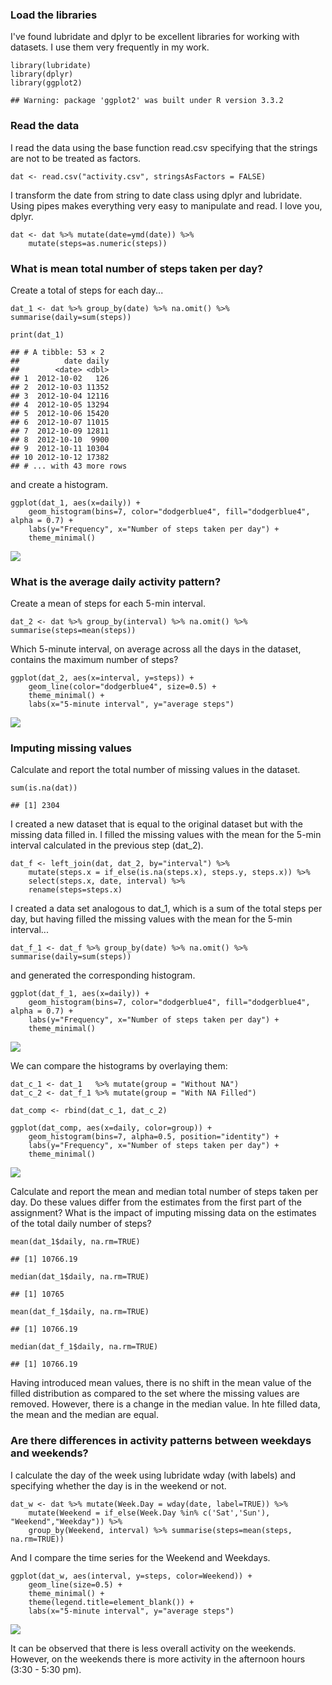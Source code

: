 ### Load the libraries

I've found lubridate and dplyr to be excellent libraries for working
with datasets. I use them very frequently in my work.

    library(lubridate)
    library(dplyr)
    library(ggplot2)

    ## Warning: package 'ggplot2' was built under R version 3.3.2

### Read the data

I read the data using the base function read.csv specifying that the
strings are not to be treated as factors.

    dat <- read.csv("activity.csv", stringsAsFactors = FALSE)

I transform the date from string to date class using dplyr and
lubridate. Using pipes makes everything very easy to manipulate and
read. I love you, dplyr.

    dat <- dat %>% mutate(date=ymd(date)) %>%
        mutate(steps=as.numeric(steps))

### What is mean total number of steps taken per day?

Create a total of steps for each day...

    dat_1 <- dat %>% group_by(date) %>% na.omit() %>% summarise(daily=sum(steps))

    print(dat_1)

    ## # A tibble: 53 × 2
    ##          date daily
    ##        <date> <dbl>
    ## 1  2012-10-02   126
    ## 2  2012-10-03 11352
    ## 3  2012-10-04 12116
    ## 4  2012-10-05 13294
    ## 5  2012-10-06 15420
    ## 6  2012-10-07 11015
    ## 7  2012-10-09 12811
    ## 8  2012-10-10  9900
    ## 9  2012-10-11 10304
    ## 10 2012-10-12 17382
    ## # ... with 43 more rows

and create a histogram.

    ggplot(dat_1, aes(x=daily)) +
        geom_histogram(bins=7, color="dodgerblue4", fill="dodgerblue4", alpha = 0.7) +
        labs(y="Frequency", x="Number of steps taken per day") +
        theme_minimal()

![](PA1_template_files/figure-markdown_strict/unnamed-chunk-5-1.png?raw=true)

### What is the average daily activity pattern?

Create a mean of steps for each 5-min interval.

    dat_2 <- dat %>% group_by(interval) %>% na.omit() %>% summarise(steps=mean(steps))

Which 5-minute interval, on average across all the days in the dataset,
contains the maximum number of steps?

    ggplot(dat_2, aes(x=interval, y=steps)) +
        geom_line(color="dodgerblue4", size=0.5) +
        theme_minimal() +
        labs(x="5-minute interval", y="average steps")

![](PA1_template_files/figure-markdown_strict/unnamed-chunk-7-1.png?raw=true)

### Imputing missing values

Calculate and report the total number of missing values in the dataset.

    sum(is.na(dat))

    ## [1] 2304

I created a new dataset that is equal to the original dataset but with
the missing data filled in. I filled the missing values with the mean
for the 5-min interval calculated in the previous step (dat\_2).

    dat_f <- left_join(dat, dat_2, by="interval") %>%
        mutate(steps.x = if_else(is.na(steps.x), steps.y, steps.x)) %>%
        select(steps.x, date, interval) %>%
        rename(steps=steps.x)

I created a data set analogous to dat\_1, which is a sum of the total
steps per day, but having filled the missing values with the mean for
the 5-min interval...

    dat_f_1 <- dat_f %>% group_by(date) %>% na.omit() %>% summarise(daily=sum(steps))

and generated the corresponding histogram.

    ggplot(dat_f_1, aes(x=daily)) +
        geom_histogram(bins=7, color="dodgerblue4", fill="dodgerblue4", alpha = 0.7) +
        labs(y="Frequency", x="Number of steps taken per day") +
        theme_minimal()

![](PA1_template_files/figure-markdown_strict/unnamed-chunk-11-1.png?raw=true)

We can compare the histograms by overlaying them:

    dat_c_1 <- dat_1   %>% mutate(group = "Without NA")
    dat_c_2 <- dat_f_1 %>% mutate(group = "With NA Filled")

    dat_comp <- rbind(dat_c_1, dat_c_2)

    ggplot(dat_comp, aes(x=daily, color=group)) +
        geom_histogram(bins=7, alpha=0.5, position="identity") +
        labs(y="Frequency", x="Number of steps taken per day") +
        theme_minimal()

![](PA1_template_files/figure-markdown_strict/unnamed-chunk-12-1.png)

Calculate and report the mean and median total number of steps taken per
day. Do these values differ from the estimates from the first part of
the assignment? What is the impact of imputing missing data on the
estimates of the total daily number of steps?

    mean(dat_1$daily, na.rm=TRUE)

    ## [1] 10766.19

    median(dat_1$daily, na.rm=TRUE)

    ## [1] 10765

    mean(dat_f_1$daily, na.rm=TRUE)

    ## [1] 10766.19

    median(dat_f_1$daily, na.rm=TRUE)

    ## [1] 10766.19

Having introduced mean values, there is no shift in the mean value of
the filled distribution as compared to the set where the missing values
are removed. However, there is a change in the median value. In hte
filled data, the mean and the median are equal.

### Are there differences in activity patterns between weekdays and weekends?

I calculate the day of the week using lubridate wday (with labels) and
specifying whether the day is in the weekend or not.

    dat_w <- dat %>% mutate(Week.Day = wday(date, label=TRUE)) %>%
        mutate(Weekend = if_else(Week.Day %in% c('Sat','Sun'), "Weekend","Weekday")) %>%
        group_by(Weekend, interval) %>% summarise(steps=mean(steps, na.rm=TRUE))

And I compare the time series for the Weekend and Weekdays.

    ggplot(dat_w, aes(interval, y=steps, color=Weekend)) +
        geom_line(size=0.5) +
        theme_minimal() +
        theme(legend.title=element_blank()) +
        labs(x="5-minute interval", y="average steps")

![](PA1_template_files/figure-markdown_strict/unnamed-chunk-15-1.png?raw=true)

It can be observed that there is less overall activity on the weekends.
However, on the weekends there is more activity in the afternoon hours
(3:30 - 5:30 pm).
